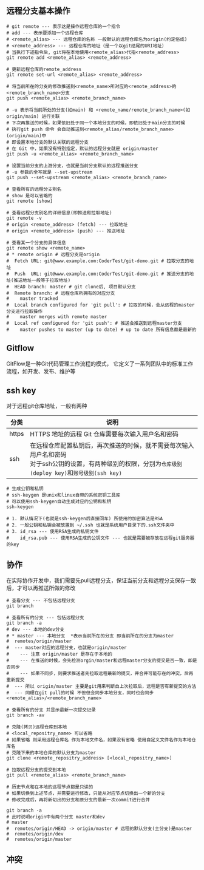 ## 远程分支基本操作

````shell
# git remote --- 表示这是操作远程仓库的一个指令
# add --- 表示要添加一个远程仓库
# <remote_alias> --- 远程仓库的名称 一般默认的远程仓库名为origin(约定俗成)
# <remote_address> --- 远程仓库的地址（是一个以git结尾的URI地址）
# 当执行下述指令后, git将在本地使用<remote_alias>代指<remote_address>
git remote add <remote_alias> <remote_address>

# 更新远程仓库的remote_address
git remote set-url <remote_alias> <remote_address>

# 将当前所在的分支的修改推送到<remote_name>所对应的<remote_address>的<remote_branch_name>分支
git push <remote_alias> <remote_branch_name>

# -u 表示将当前所处的分支(如main) 和 <remote_name/remote_branch_name>(如origin/main) 进行关联
# 下次再推送的时候，如果依旧处于同一个本地分支的时候，即依旧处于main分支的时候
# 执行git push 命令 会自动推送到<remote_alias/remote_branch_name>(origin/main)中
# 即设置本地分支的默认关联的远程分支
# 在 Git 中，如果没有特别指定，默认的远程分支就是 origin/master
git push -u <remote_alias> <remote_branch_name>

# 设置当前分支的上游分支，也就是当前分支默认的远程推送分支
# -u 参数的全写就是 --set-upstream
git push --set-upstream <remote_alias> <remote_branch_name>

# 查看所有的远程分支别名
# show 是可以省略的
git remote [show]

# 查看远程分支别名的详细信息(即推送和拉取地址)
git remote -v
# origin <remote_address> (fetch) --- 拉取地址
# origin <remote_address> (push) --- 推送地址

# 查看某一个分支的具体信息
git remote show <remote_name>
# * remote origin # 远程分支是origin
#  Fetch URL: git@www.example.com:CoderTest/git-demo.git # 拉取分支的地址
#  Push  URL: git@www.example.com:CoderTest/git-demo.git # 推送分支的地址(推送地址一般等于拉取地址)
#  HEAD branch: master # git clone后, 项目默认分支
#  Remote branch: # 远程仓库所拥有的对应分支
#    master tracked
#  Local branch configured for 'git pull': # 拉取的时候，会从远程的master分支进行拉取操作
#    master merges with remote master
#  Local ref configured for 'git push': # 推送会推送到远程master分支
#    master pushes to master (up to date) # up to date 所有信息都是最新的
````



## Gitflow

GitFlow是一种Git代码管理工作流程的模式， 它定义了一系列团队中的标准工作流程，如开发、发布、维护等





## ssh key

对于远程git仓库地址，一般有两种

| 分类  | 说明                                                         |
| ----- | ------------------------------------------------------------ |
| https | HTTPS 地址的远程 Git 仓库需要每次输入用户名和密码            |
| ssh   | 在远程仓库配置私钥后，再次推送的时候，就不需要每次输入用户名和密码<br />对于ssh公钥的设置，有两种级别的权限，分别为`仓库级别(deploy key)`和`账号级别(ssh key)` |

```shell
# 生成公钥和私钥
# ssh-keygen 是unix和linux自带的系统密钥工具库
# 可以使用ssh-keygen自动生成对应的公钥和私钥
ssh-keygen

# 1. 默认情况下(也就是ssh-keygen后直接回车) 所使用的加密算法是RSA
# 2. 一般公钥和私钥会被放置到 ~/.ssh 也就是系统用户目录下的.ssh文件夹中
# 3. id_rsa --- 使用RSA生成的私钥文件
#    id_rsa.pub --- 使用RSA生成的公钥文件 --- 也就是需要被存放在远程git服务器的key
```



## 协作

在实际协作开发中，我们需要先pull远程分支，保证当前分支和远程分支保存一致后，才可以再推送所做的修改

```shell
# 查看分支 --- 不包括远程分支
git branch

# 查看所有的分支 --- 包括远程分支
git branch -a
# dev --- 本地的dev分支
# * master --- 本地分支  *表示当前所在的分支 即当前所在的分支为master
#  remotes/origin/master 
#  --- master对应的远程分支，也就是origin/master
#	 --- 注意 origin/master 是存在于本地的
#	 --- 在推送的时候，会先检测orgin/master和远程master分支的提交是否一致，即是否同步
#	 --- 如果不同步，则要求推送者先拉取远程最新的提交，并合并可能存在的冲突，后再重新提交
#  --- 所以 origin/master 主要是git用来判断自上次拉取后，远程是否有新提交的方法
#  --- 同理在git pull的时候 不但但会同步本地分支，同时也会同步<remote_alias>/<remote_branch_name>

# 查看所有的分支 并显示最新一次提交记录
git branch -av

# 克隆(拷贝)远程仓库到本地
# <local_repositry_name> 可以省略
# 如果省略 则采用远程仓库名 作为本地文件名，如果没有省略 使用自定义文件名作为本地仓库名
# 克隆下来的本地仓库的默认分支为master
git clone <remote_repositry_address> [<local_repositry_name>]

# 拉取远程分支的提交到本地
git pull <remote_alias> <remote_branch_name>

# 历史节点和在本地的远程节点都是只读的
# 如果切换到上述节点，并需要进行修改，只能从对应节点切换出一个新的分支
# 修改完成后，再将新切出的分支和原分支的最新一次commit进行合并
```

```shell
git branch -a
# 此时说明origin中有两个分支 master和dev
# master
#  remotes/origin/HEAD -> origin/master # 远程的默认分支(主分支)是master
#  remotes/origin/dev
#  remotes/origin/master
```



## 冲突

